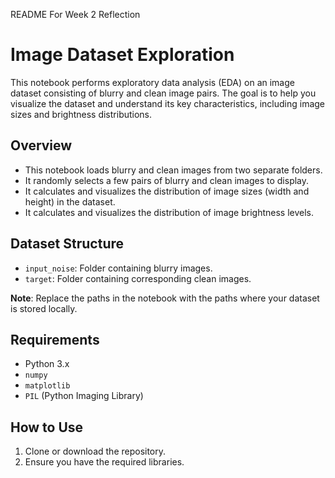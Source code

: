 README For Week 2 Reflection
# Image Dataset Exploration

This notebook performs exploratory data analysis (EDA) on an image dataset consisting of blurry and clean image pairs. The goal is to help you visualize the dataset and understand its key characteristics, including image sizes and brightness distributions.

## Overview
- This notebook loads blurry and clean images from two separate folders.
- It randomly selects a few pairs of blurry and clean images to display.
- It calculates and visualizes the distribution of image sizes (width and height) in the dataset.
- It calculates and visualizes the distribution of image brightness levels.

## Dataset Structure
- `input_noise`: Folder containing blurry images.
- `target`: Folder containing corresponding clean images.

**Note**: Replace the paths in the notebook with the paths where your dataset is stored locally.

## Requirements
- Python 3.x
- `numpy`
- `matplotlib`
- `PIL` (Python Imaging Library)

## How to Use
1. Clone or download the repository.
2. Ensure you have the required libraries.
